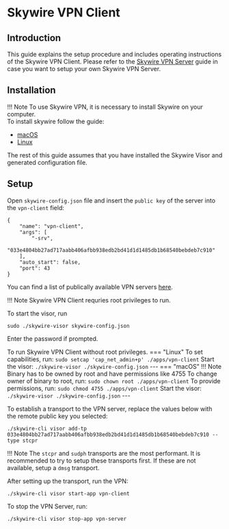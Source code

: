 # Skywire VPN Client

## Introduction

This guide explains the setup procedure and includes operating instructions of the Skywire VPN Client. Please refer to the [Skywire VPN Server](vpn-server.md) guide in case you want to setup your own Skywire VPN Server.

## Installation

!!! Note
    To use Skywire VPN, it is necessary to install Skywire on your computer.  
To install skywire follow the guide:  
- [macOS](../../../setup/macos)  
- [Linux](../../../setup/linux)  

The rest of this guide assumes that you have installed the Skywire Visor and generated configuration file.

## Setup

Open `skywire-config.json` file and insert the `public key` of the server into the `vpn-client` field:
```
{	
    "name": "vpn-client",
    "args": [
        "-srv",
        "033e4804bb27ad717aabb406afbb938edb2bd41d1d1485db1b68540bebdeb7c910"
    ],
	"auto_start": false,
	"port": 43
}
```
You can find a list of publically available VPN servers [here](http://sd.skycoin.com/api/services?type=vpn).  

!!! Note
    Skywire VPN Client requries root privileges to run.

To start the visor, run
```
sudo ./skywire-visor skywire-config.json
```
Enter the password if prompted.  

To run Skywire VPN Client without root privileges.
=== "Linux"
    To set capabilities, run:
    ```
    sudo setcap 'cap_net_admin+p' ./apps/vpn-client
    ```
    Start the visor:
    ```
    ./skywire-visor ./skywire-config.json
    ```
    ---
=== "macOS"
    !!! Note
        Binary has to be owned by root and have permissions like 4755
    To change owner of binary to root, run:
    ```
    sudo chown root ./apps/vpn-client
    ```
    To provide permissions, run:
    ```
    sudo chmod 4755 ./apps/vpn-client
    ```
    Start the visor:
    ```
    ./skywire-visor ./skywire-config.json
    ```
    ---

To establish a transport to the VPN server, replace the values below with the remote public key you selected:
```
./skywire-cli visor add-tp 033e4804bb27ad717aabb406afbb938edb2bd41d1d1485db1b68540bebdeb7c910 --type stcpr
```

!!! Note
    The `stcpr` and `sudph` transports are the most performant. It is recommended to try to setup these transports first. If these are not available, setup a `dmsg` transport.  

After setting up the transport, run the VPN: 
```
./skywire-cli visor start-app vpn-client
```

To stop the VPN Server, run:
```
./skywire-cli visor stop-app vpn-server
```

